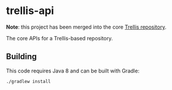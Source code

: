 # trellis-api

**Note**: this project has been merged into the core [Trellis repository](https://github.com/trellis-ldp/trellis).

The core APIs for a Trellis-based repository.

## Building

This code requires Java 8 and can be built with Gradle:

    ./gradlew install
